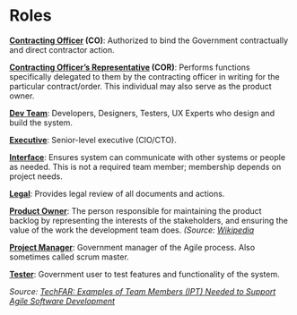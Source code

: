 # Roles

**[Contracting Officer](contracting_officer.md) (CO)**: Authorized to bind the Government contractually and direct contractor action.

**[Contracting Officer’s Representative](contracting_officers_representative.md) (COR)**: Performs functions specifically delegated to them by the contracting officer in writing for the particular contract/order. This individual may also serve as the product owner. 

**[Dev Team](dev-team.md)**: Developers, Designers, Testers, UX Experts who design and build the system.

**[Executive](executive.md)**: Senior-level executive (CIO/CTO).

**[Interface](interface.md)**: Ensures system can communicate with other systems or people as needed. This is not a required team member; membership depends on project needs.

**[Legal](interface.md)**: Provides legal review of all documents and actions.

**[Product Owner](product_owner.md)**: The person responsible for maintaining the product backlog by representing the interests of the stakeholders, and ensuring the value of the work the development team does. *(Source: [Wikipedia](https://en.wikipedia.org/wiki/Scrum_(software_development))*

**[Project Manager](project_manager.md)**: Government manager of the Agile process. Also sometimes called scrum master.

**[Tester](tester.md)**: Government user to test features and functionality of the system.

*Source: [TechFAR: Examples of Team Members (IPT) Needed to Support Agile Software Development](https://github.com/usds/playbook/blob/gh-pages/_includes/techfar-online.md#examples-of-team-members-ipt-needed-to-support-agile-software-development)*





